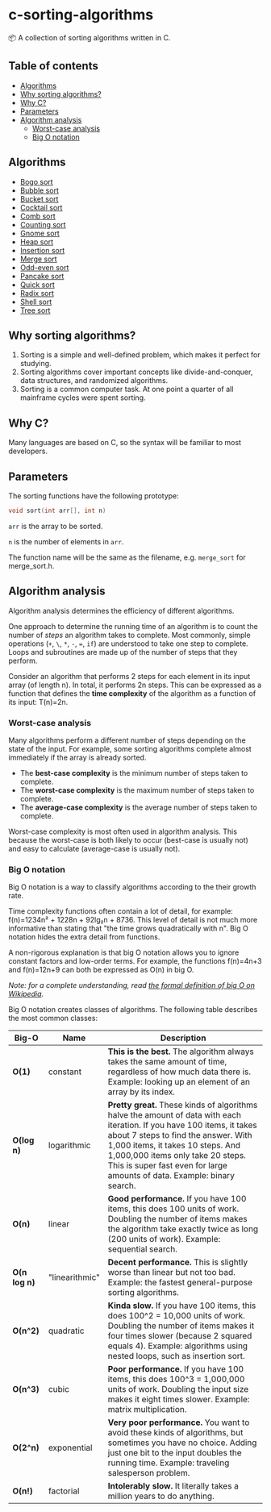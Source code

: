 # c-sorting-algorithms

📦 A collection of sorting algorithms written in C.

## Table of contents

* [Algorithms](#algorithms)
* [Why sorting algorithms?](#why-sorting-algorithms)
* [Why C?](#why-c)
* [Parameters](#parameters)
* [Algorithm analysis](#algorithm-analysis)
   * [Worst-case analysis](#worst-case-analysis)
   * [Big O notation](#big-o-notation)

## Algorithms

- [Bogo sort](/algorithms/bogo_sort.h)
- [Bubble sort](/algorithms/bubble_sort.h)
- [Bucket sort](/algorithms/bucket_sort.h)
- [Cocktail sort](/algorithms/cocktail_sort.h)
- [Comb sort](/algorithms/comb_sort.h)
- [Counting sort](/algorithms/counting_sort.h)
- [Gnome sort](/algorithms/gnome_sort.h)
- [Heap sort](/algorithms/heap_sort.h)
- [Insertion sort](/algorithms/insertion_sort.h)
- [Merge sort](/algorithms/merge_sort.h)
- [Odd-even sort](/algorithms/odd_even_sort.h)
- [Pancake sort](/algorithms/pancake_sort.h)
- [Quick sort](/algorithms/quick_sort.h)
- [Radix sort](/algorithms/radix_sort.h)
- [Shell sort](/algorithms/shell_sort.h)
- [Tree sort](/algorithms/tree_sort.h)


## Why sorting algorithms?

1. Sorting is a simple and well-defined problem, which makes it perfect for studying.
2. Sorting algorithms cover important concepts like divide-and-conquer, data structures, and randomized algorithms.
3. Sorting is a common computer task. At one point a quarter of all mainframe cycles were spent sorting.

## Why C?

Many languages are based on C, so the syntax will be familiar to most developers.

## Parameters

The sorting functions have the following prototype:

```c
void sort(int arr[], int n)
```

`arr` is the array to be sorted.

`n` is the number of elements in `arr`.

The function name will be the same as the filename, e.g. `merge_sort` for merge_sort.h.

## Algorithm analysis

Algorithm analysis determines the efficiency of different algorithms.

One approach to determine the running time of an algorithm is to count the number of _steps_ an algorithm takes to complete. Most commonly, simple operations (`+`, `\`, `*`, `-`, `=`, `if`) are understood to take one step to complete. Loops and subroutines are made up of the number of steps that they perform.

Consider an algorithm that performs 2 steps for each element in its input array (of length n). In total, it performs 2n steps. This can be expressed as a function that defines the **time complexity** of the algorithm as a function of its input: T(n)=2n.

### Worst-case analysis

Many algorithms perform a different number of steps depending on the state of the input. For example, some sorting algorithms complete almost immediately if the array is already sorted.

- The **best-case complexity** is the minimum number of steps taken to complete.
- The **worst-case complexity** is the maximum number of steps taken to complete.
- The **average-case complexity** is the average number of steps taken to complete.

Worst-case complexity is most often used in algorithm analysis. This because the worst-case is both likely to occur (best-case is usually not) and easy to calculate (average-case is usually not).

### Big O notation

Big O notation is a way to classify algorithms according to the their growth rate.

Time complexity functions often contain a lot of detail, for example: f(n)=1234n² + 1228n + 92lg₂n + 8736. This level of detail is not much more informative than stating that "the time grows quadratically with n". Big O notation hides the extra detail from functions.

A non-rigorous explanation is that big O notation allows you to ignore constant factors and low-order terms. For example, the functions f(n)=4n+3 and f(n)=12n+9 can both be expressed as O(n) in big O.

_Note: for a complete understanding, read [the formal definition of big O on Wikipedia](https://en.wikipedia.org/wiki/Big_O_notation#Formal_definition)_.

Big O notation creates classes of algorithms. The following table describes the most common classes:

Big-O | Name | Description
------| ---- | -----------
**O(1)** | constant | **This is the best.** The algorithm always takes the same amount of time, regardless of how much data there is. Example: looking up an element of an array by its index.
**O(log n)** | logarithmic | **Pretty great.** These kinds of algorithms halve the amount of data with each iteration. If you have 100 items, it takes about 7 steps to find the answer. With 1,000 items, it takes 10 steps. And 1,000,000 items only take 20 steps. This is super fast even for large amounts of data. Example: binary search.
**O(n)** | linear | **Good performance.** If you have 100 items, this does 100 units of work. Doubling the number of items makes the algorithm take exactly twice as long (200 units of work). Example: sequential search.
**O(n log n)** | "linearithmic" | **Decent performance.** This is slightly worse than linear but not too bad. Example: the fastest general-purpose sorting algorithms.
**O(n^2)** | quadratic | **Kinda slow.** If you have 100 items, this does 100^2 = 10,000 units of work. Doubling the number of items makes it four times slower (because 2 squared equals 4). Example: algorithms using nested loops, such as insertion sort.
**O(n^3)** | cubic | **Poor performance.** If you have 100 items, this does 100^3 = 1,000,000 units of work. Doubling the input size makes it eight times slower. Example: matrix multiplication.
**O(2^n)** | exponential | **Very poor performance.** You want to avoid these kinds of algorithms, but sometimes you have no choice. Adding just one bit to the input doubles the running time. Example: traveling salesperson problem.
**O(n!)** | factorial | **Intolerably slow.** It literally takes a million years to do anything.
